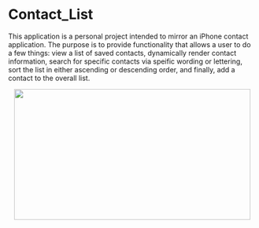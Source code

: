 # Contact_List
This application is a personal project intended to mirror an iPhone contact application.  The purpose is to provide functionality that allows a user to do a few things: view a list of saved contacts, dynamically render contact information, search for specific contacts via speific wording or lettering, sort the list in either ascending or descending order, and finally, add a contact to the overall list.

<div align="center">
<img src="https://media.giphy.com/media/Bz0VxzLCAPUgdxyTLE/giphy.gif" width="480" height="266"></img>
</div>
